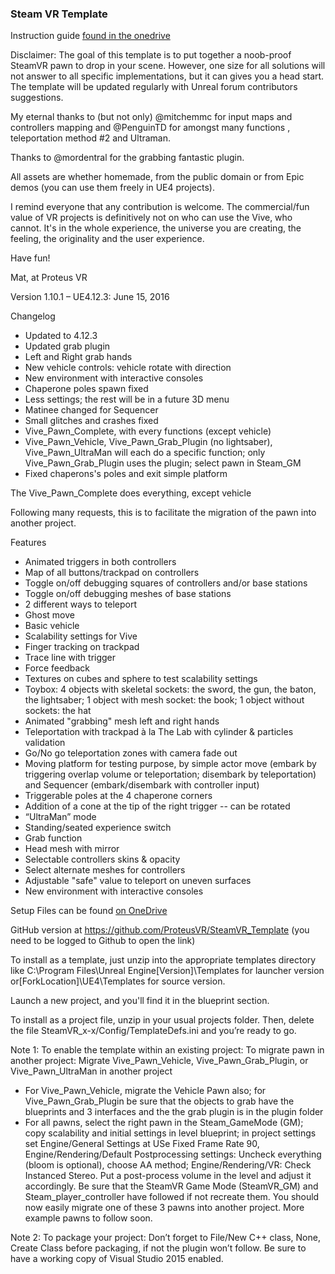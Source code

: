 ﻿### Steam VR Template ###

Instruction guide [found in the onedrive](https://onedrive.live.com/redir?resid=6283336A7C9CA810!6527&authkey=!AJMU7UC1E0IlaGc&ithint=folder%2czip "pre-authed link")

Disclaimer: The goal of this template is to put together a noob-proof SteamVR pawn to drop in your scene. However, one size for all solutions will not answer to all specific implementations, but it can gives you a head start. The template will be updated regularly with Unreal forum contributors suggestions. 

My eternal thanks to (but not only) @mitchemmc for input maps and controllers mapping and @PenguinTD for amongst many functions , teleportation method #2 and Ultraman.

Thanks to @mordentral for the grabbing fantastic plugin.

All assets are whether homemade, from the public domain or from Epic demos (you can use them freely in UE4 projects).

I remind everyone that any contribution is welcome. The commercial/fun value of VR projects is definitively not on who can use the Vive, who cannot. It's in the whole experience, the universe you are creating, the feeling, the originality and the user experience.

Have fun!

Mat, at Proteus VR

Version 1.10.1 – UE4.12.3: June 15, 2016

Changelog

* Updated to 4.12.3
* Updated grab plugin
* Left and Right grab hands
* New vehicle controls: vehicle rotate with direction
* New environment with interactive consoles
* Chaperone poles spawn fixed
* Less settings; the rest will be in a future 3D menu
* Matinee changed for Sequencer
* Small glitches and crashes fixed
* Vive_Pawn_Complete, with every functions (except vehicle)
* Vive_Pawn_Vehicle, Vive_Pawn_Grab_Plugin (no lightsaber), Vive_Pawn_UltraMan will each do a specific function; only Vive_Pawn_Grab_Plugin uses the plugin; select pawn in Steam_GM
* Fixed chaperons's poles and exit simple platform

The Vive_Pawn_Complete does everything, except vehicle

Following many requests, this is to facilitate the migration of the pawn into another project.

Features

* Animated triggers in both controllers
* Map of all buttons/trackpad on controllers
* Toggle on/off debugging squares of controllers and/or base stations
* Toggle on/off debugging meshes of base stations
* 2 different ways to teleport
* Ghost move
* Basic vehicle
* Scalability settings for Vive
* Finger tracking on trackpad
* Trace line with trigger
* Force feedback
* Textures on cubes and sphere to test scalability settings
* Toybox: 4 objects with skeletal sockets: the sword, the gun, the baton, the lightsaber; 1 object with mesh socket: the book; 1 object without sockets: the hat
* Animated "grabbing" mesh left and right hands
* Teleportation with trackpad à la The Lab with cylinder & particles validation
* Go/No go teleportation zones with camera fade out
* Moving platform for testing purpose, by simple actor move (embark by triggering overlap volume or teleportation; disembark by teleportation) and Sequencer (embark/disembark with controller input)
* Triggerable poles at the 4 chaperone corners
* Addition of a cone at the tip of the right trigger -- can be rotated
* “UltraMan” mode
* Standing/seated experience switch
* Grab function
* Head mesh with mirror
* Selectable controllers skins & opacity
* Select alternate meshes for controllers
* Adjustable "safe" value to teleport on uneven surfaces
* New environment with interactive consoles

Setup
Files can be found [on OneDrive](https://onedrive.live.com/redir?resid=6283336A7C9CA810!6527&authkey=!AJMU7UC1E0IlaGc&ithint=folder%2czip "pre-authed link")

GitHub version at https://github.com/ProteusVR/SteamVR_Template (you need to be logged to Github to open the link) 

To install as a template, just unzip into the appropriate templates directory like C:\Program Files\Unreal Engine[Version]\Templates for launcher version or[ForkLocation]\UE4\Templates for source version. 

Launch a new project, and you'll find it in the blueprint section.

To install as a project file, unzip in your usual projects folder. Then, delete the file SteamVR_x-x/Config/TemplateDefs.ini and you’re ready to go.

Note 1: To enable the template within an existing project:
To migrate pawn in another project:
Migrate Vive_Pawn_Vehicle, Vive_Pawn_Grab_Plugin, or Vive_Pawn_UltraMan in another project
* For Vive_Pawn_Vehicle, migrate the Vehicle Pawn also; for Vive_Pawn_Grab_Plugin be sure that the objects to grab have the blueprints and 3 interfaces and the the grab plugin is in the plugin folder
* For all pawns, select the right pawn in the Steam_GameMode (GM); copy scalability and initial settings in level blueprint; in project settings set Engine/General Settings at USe Fixed Frame Rate 90, Engine/Rendering/Default Postprocessing settings: Uncheck everything (bloom is optional), choose AA method; Engine/Rendering/VR: Check Instanced Stereo. Put a post-process volume in the level and adjust it accordingly. Be sure that the SteamVR Game Mode (SteamVR_GM) and Steam_player_controller have followed if not recreate them.
You should now easily migrate one of these 3 pawns into another project. More example pawns to follow soon.

Note 2: To package your project:
Don’t forget to File/New C++ class, None, Create Class before packaging, if not the plugin won’t follow. Be sure to have a working copy of Visual Studio 2015 enabled.

